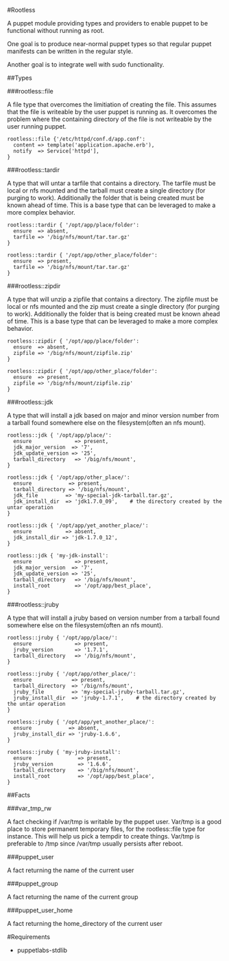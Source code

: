 #Rootless

A puppet module providing types and providers to enable puppet to be 
functional without running as root.

One goal is to produce near-normal puppet types so that regular puppet 
manifests can be written in the regular style.

Another goal is to integrate well with sudo functionality.


##Types

###rootless::file

A file type that overcomes the limitiation of creating the file. This 
assumes that the file is writeable by the user puppet is running as. It 
overcomes the problem where the containing directory of the file is not
writeable by the user running puppet.

    rootless::file {'/etc/httpd/conf.d/app.conf':
      content => template('application.apache.erb'),
      notify  => Service['httpd'],
    }

###rootless::tardir

A type that will untar a tarfile that contains a directory. The tarfile must be local
or nfs mounted and the tarball must create a single directory (for purging to work).
Additionally the folder that is being created must be known ahead of time. This is a
base type that can be leveraged to make a more complex behavior.

    rootless::tardir { '/opt/app/place/folder':
      ensure  => absent,
      tarfile => '/big/nfs/mount/tar.tar.gz'
    }

    rootless::tardir { '/opt/app/other_place/folder':
      ensure  => present,
      tarfile => '/big/nfs/mount/tar.tar.gz'
    }

###rootless::zipdir

A type that will unzip a zipfile that contains a directory. The zipfile must be local
or nfs mounted and the zip must create a single directory (for purging to work).
Additionally the folder that is being created must be known ahead of time. This is a
base type that can be leveraged to make a more complex behavior.

    rootless::zipdir { '/opt/app/place/folder':
      ensure  => absent,
      zipfile => '/big/nfs/mount/zipfile.zip'
    }

    rootless::zipdir { '/opt/app/other_place/folder':
      ensure  => present,
      zipfile => '/big/nfs/mount/zipfile.zip'
    }

###rootless::jdk

A type that will install a jdk based on major and minor version number from
a tarball found somewhere else on the filesystem(often an nfs mount).

    rootless::jdk { '/opt/app/place/':
      ensure              => present,
      jdk_major_version  => '7',
      jdk_update_version => '25',
      tarball_directory   => '/big/nfs/mount',
    }

    rootless::jdk { '/opt/app/other_place/':
      ensure            => present,
      tarball_directory => '/big/nfs/mount',
      jdk_file         => 'my-special-jdk-tarball.tar.gz',
      jdk_install_dir  => 'jdk1.7.0_09',    # the directory created by the untar operation
    }

    rootless::jdk { '/opt/app/yet_another_place/':
      ensure           => absent,
      jdk_install_dir => 'jdk-1.7.0_12',
    }

    rootless::jdk { 'my-jdk-install':
      ensure              => present,
      jdk_major_version  => '7',
      jdk_update_version => '25',
      tarball_directory   => '/big/nfs/mount',
      install_root        => '/opt/app/best_place',
    }

###rootless::jruby

A type that will install a jruby based on version number from
a tarball found somewhere else on the filesystem(often an nfs mount).

    rootless::jruby { '/opt/app/place/':
      ensure              => present,
      jruby_version       => '1.7.1',
      tarball_directory   => '/big/nfs/mount',
    }

    rootless::jruby { '/opt/app/other_place/':
      ensure             => present,
      tarball_directory  => '/big/nfs/mount',
      jruby_file         => 'my-special-jruby-tarball.tar.gz',
      jruby_install_dir  => 'jruby-1.7.1',    # the directory created by the untar operation
    }

    rootless::jruby { '/opt/app/yet_another_place/':
      ensure            => absent,
      jruby_install_dir => 'jruby-1.6.6',
    }

    rootless::jruby { 'my-jruby-install':
      ensure               => present,
      jruby_version        => '1.6.6',
      tarball_directory    => '/big/nfs/mount',
      install_root         => '/opt/app/best_place',
    }

##Facts

###var_tmp_rw

A fact checking if /var/tmp is writable by the puppet user. Var/tmp is a good place to
store permanent temporary files, for the rootless::file type for instance. This will help
us pick a tempdir to create things. Var/tmp is preferable to /tmp since /var/tmp usually
persists after reboot.


###puppet_user

A fact returning the name of the current user

###puppet_group

A fact returning the name of the current group

###puppet_user_home

A fact returning the home_directory of the current user

#Requirements

* puppetlabs-stdlib
